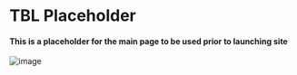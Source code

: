 # TBL Placeholder

#### This is a placeholder for the main page to be used prior to launching site

![image](https://github.com/user-attachments/assets/fba7efe6-55fe-43ab-bd8a-60517f816cc7)
